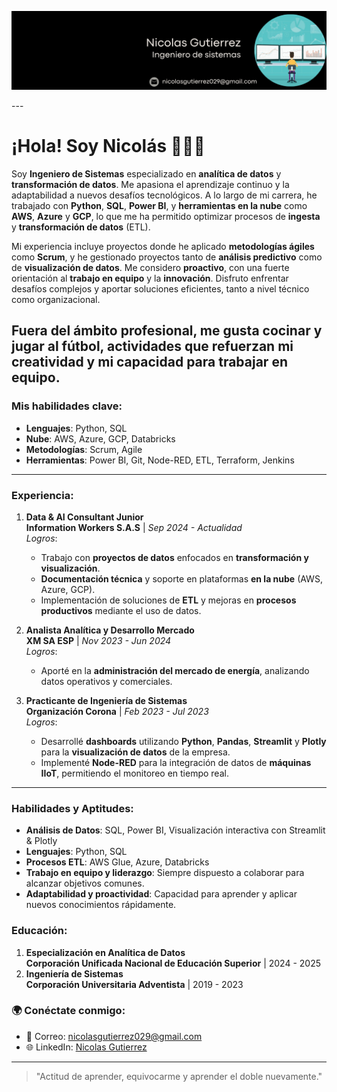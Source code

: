 <p align="center">
 <img src="https://github.com/imnicoo7/Imnicoo/blob/main/Data%20Analyst%20Linkedin%20Background%20.png" alt="drawing" width="900" />
</p>
---

# ¡Hola! Soy Nicolás 👋👨‍💻

Soy **Ingeniero de Sistemas** especializado en **analítica de datos** y **transformación de datos**. Me apasiona el aprendizaje continuo y la adaptabilidad a nuevos desafíos tecnológicos. A lo largo de mi carrera, he trabajado con **Python**, **SQL**, **Power BI**, y **herramientas en la nube** como **AWS**, **Azure** y **GCP**, lo que me ha permitido optimizar procesos de **ingesta** y **transformación de datos** (ETL).

Mi experiencia incluye proyectos donde he aplicado **metodologías ágiles** como **Scrum**, y he gestionado proyectos tanto de **análisis predictivo** como de **visualización de datos**. Me considero **proactivo**, con una fuerte orientación al **trabajo en equipo** y la **innovación**. Disfruto enfrentar desafíos complejos y aportar soluciones eficientes, tanto a nivel técnico como organizacional.

Fuera del ámbito profesional, me gusta **cocinar** y jugar al **fútbol**, actividades que refuerzan mi creatividad y mi capacidad para trabajar en equipo.
---
### Mis habilidades clave:
- **Lenguajes**: Python, SQL
- **Nube**: AWS, Azure, GCP, Databricks
- **Metodologías**: Scrum, Agile
- **Herramientas**: Power BI, Git, Node-RED, ETL, Terraform, Jenkins

---

### **Experiencia**:

1. **Data & AI Consultant Junior**  
   **Information Workers S.A.S** | *Sep 2024 - Actualidad*  
   _Logros_:  
   - Trabajo con **proyectos de datos** enfocados en **transformación y visualización**.
   - **Documentación técnica** y soporte en plataformas **en la nube** (AWS, Azure, GCP).
   - Implementación de soluciones de **ETL** y mejoras en **procesos productivos** mediante el uso de datos.

2. **Analista Analítica y Desarrollo Mercado**  
   **XM SA ESP** | *Nov 2023 - Jun 2024*  
   _Logros_:  
   - Aporté en la **administración del mercado de energía**, analizando datos operativos y comerciales.

3. **Practicante de Ingeniería de Sistemas**  
   **Organización Corona** | *Feb 2023 - Jul 2023*  
   _Logros_:  
   - Desarrollé **dashboards** utilizando **Python**, **Pandas**, **Streamlit** y **Plotly**  para la **visualización de datos** de la empresa.
   - Implementé **Node-RED** para la integración de datos de **máquinas IIoT**, permitiendo el monitoreo en tiempo real.

---

### **Habilidades y Aptitudes**:
- **Análisis de Datos**: SQL, Power BI, Visualización interactiva con Streamlit & Plotly
- **Lenguajes**: Python, SQL
- **Procesos ETL**: AWS Glue, Azure, Databricks
- **Trabajo en equipo y liderazgo**: Siempre dispuesto a colaborar para alcanzar objetivos comunes.
- **Adaptabilidad y proactividad**: Capacidad para aprender y aplicar nuevos conocimientos rápidamente.

### **Educación**:
1. **Especialización en Analítica de Datos**  
   **Corporación Unificada Nacional de Educación Superior** | 2024 - 2025
2. **Ingeniería de Sistemas**  
   **Corporación Universitaria Adventista** | 2019 - 2023

### 🌍 Conéctate conmigo:
- 📧 Correo: [nicolasgutierrez029@gmail.com](mailto:nicolasgutierrez029@gmail.com)
- 🌐 LinkedIn: [Nicolas Gutierrez](https://www.linkedin.com/in/imnicoo/)

---
> "Actitud de aprender, equivocarme y aprender el doble nuevamente."
